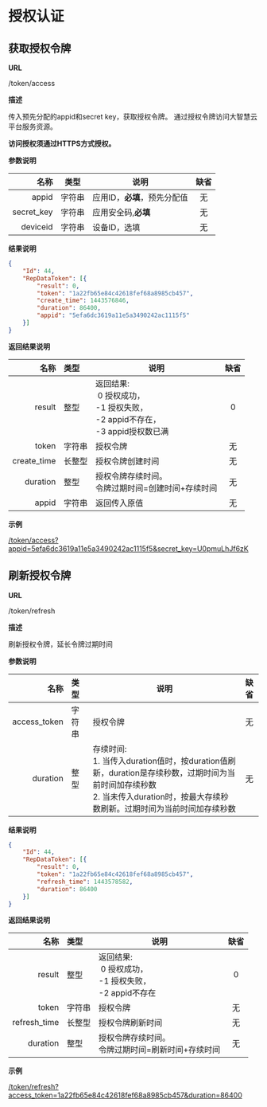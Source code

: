 
授权认证
==========

获取授权令牌
---------------------
**URL**

/token/access

**描述**

传入预先分配的appid和secret key，获取授权令牌。
通过授权令牌访问大智慧云平台服务资源。

**访问授权须通过HTTPS方式授权。**

**参数说明**

|名称|类型|说明|缺省|
|----:|----|----|:----:|
|appid|字符串|应用ID，**必填**，预先分配值|无|
|secret_key|字符串|应用安全码,**必填**|无|
|deviceid|字符串|设备ID，选填|无|

**结果说明**

```json
{
    "Id": 44,
    "RepDataToken": [{
        "result": 0,
        "token": "1a22fb65e84c42618fef68a8985cb457",
        "create_time": 1443576846,
        "duration": 86400,
        "appid": "5efa6dc3619a11e5a3490242ac1115f5"
    }]
}
```

**返回结果说明**

|名称|类型|说明|缺省|
|----:|:----|----|:----:|
|result|整型|返回结果:<br/>&nbsp;0 授权成功，<br/>-1 授权失败，<br/>-2 appid不存在，<br/>-3 appid授权数已满|0|
|token|字符串|授权令牌|无|
|create_time|长整型|授权令牌创建时间|无|
|duration|整型|授权令牌存续时间。<br/>令牌过期时间=创建时间+存续时间|无|
|appid|字符串|返回传入原值|无|

**示例**

[/token/access?appid=5efa6dc3619a11e5a3490242ac1115f5&secret_key=U0pmuLhJf6zK]($APIHOST$/token/access?appid=5efa6dc3619a11e5a3490242ac1115f5&secret_key=U0pmuLhJf6zK "授权地址")

刷新授权令牌
---------------------
**URL**

/token/refresh

**描述**

刷新授权令牌，延长令牌过期时间

**参数说明**

|名称|类型|说明|缺省|
|----:|:----|----|:----:|
|access_token|字符串|授权令牌|无|
|duration|整型|存续时间:<br/>1. 当传入duration值时，按duration值刷新，duration是存续秒数，过期时间为当前时间加存续秒数<br/>2. 当未传入duration时，按最大存续秒数刷新。过期时间为当前时间加存续秒数|无|

**结果说明**
```json
{
    "Id": 44,
    "RepDataToken": [{
        "result": 0,
        "token": "1a22fb65e84c42618fef68a8985cb457",
        "refresh_time": 1443578582,
        "duration": 86400
    }]
}
```

**返回结果说明**

|名称|类型|说明|缺省|
|----:|:----|----|:----:|
|result|整型|返回结果:<br/>&nbsp;0 授权成功，<br/>-1 授权失败，<br/>-2 appid不存在|0|
|token|字符串|授权令牌|无|
|refresh_time|长整型|授权令牌刷新时间|无|
|duration|整型|授权令牌存续时间。<br/>令牌过期时间=刷新时间+存续时间|无|

**示例**

[/token/refresh?access_token=1a22fb65e84c42618fef68a8985cb457&duration=86400]($APIHOST$/token/refresh?access_token=1a22fb65e84c42618fef68a8985cb457&duration=86400 "刷新授权令牌")